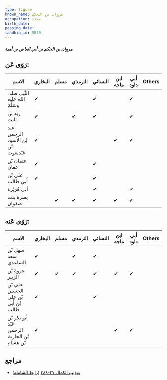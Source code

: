 ```yaml
---
type: figure
known_name: مروان بن الحكم
occupation: محدث
birth_date:
passing_date:
tahdhib_id: 5870
---
```

##### مروان بن الحكم بن أبي العاص بن أمية

## رَوَى عَن:
| الاسم                               | البخاري | مسلم | الترمذي | النسائي | ابن ماجه | أبي داود | Others |
| ----------------------------------- | ------- | ---- | ------- | ------- | -------- | -------- | ------ |
| النَّبِي صلى الله عليه وسَلَّمَ     | ✔       |      |         | ✔       |          | ✔        |        |
| زيد بن ثابت                         | ✔       |      | ✔       | ✔       |          | ✔        |        |
| عبد الرحمن بْن الأسود بْن عَبْديغوث | ✔       |      |         |         | ✔        | ✔        |        |
| عثمان بْن عفان                      | ✔       |      |         | ✔       |          |          |        |
| علي بْن أَبي طالب                   | ✔       |      |         | ✔       |          |          |        |
| أبي هُرَيْرة                        |         |      |         | ✔       |          | ✔        |        |
| يسرة بنت صفوان                      |         | ✔    | ✔       | ✔       | ✔        | ✔        |        |
## رَوَى عَنه:
| الاسم                                        | البخاري | مسلم | الترمذي | النسائي | ابن ماجه | أبي داود | Others |
| -------------------------------------------- | ------- | ---- | ------- | ------- | -------- | -------- | ------ |
| سهل بْن سعد الساعدي                          | ✔       |      | ✔       | ✔       |          |          |        |
| عروة بْن الزبير                              | ✔       | ✔    | ✔       | ✔       | ✔        | ✔        |        |
| علي بْن الحسين بْن علي بْن أَبي طالب         | ✔       |      |         | ✔       |          |          |        |
| أبو بكر بْن عَبْد الرحمن بْن الحارث بْن هشام | ✔       |      |         |         | ✔        | ✔        |        |
## مراجع
- [تهذيب الكمال ٢٧-٣٨٨](obsidian://open?vault=Tahdhib-al-Kamal&file=Figures/٥٨٧٠-مروان%20بن%20الحكم%20بن%20أبي%20العاص%20بن%20أمية) ([رابط الشاملة](https://shamela.ws/book/3722/14777))